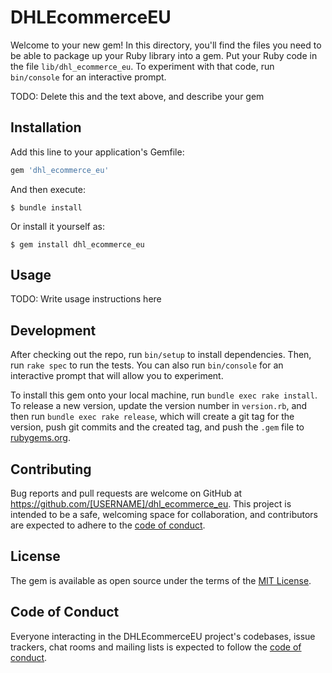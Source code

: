 # DHLEcommerceEU

Welcome to your new gem! In this directory, you'll find the files you need to be able to package up your Ruby library into a gem. Put your Ruby code in the file `lib/dhl_ecommerce_eu`. To experiment with that code, run `bin/console` for an interactive prompt.

TODO: Delete this and the text above, and describe your gem

## Installation

Add this line to your application's Gemfile:

```ruby
gem 'dhl_ecommerce_eu'
```

And then execute:

    $ bundle install

Or install it yourself as:

    $ gem install dhl_ecommerce_eu

## Usage

TODO: Write usage instructions here

## Development

After checking out the repo, run `bin/setup` to install dependencies. Then, run `rake spec` to run the tests. You can also run `bin/console` for an interactive prompt that will allow you to experiment.

To install this gem onto your local machine, run `bundle exec rake install`. To release a new version, update the version number in `version.rb`, and then run `bundle exec rake release`, which will create a git tag for the version, push git commits and the created tag, and push the `.gem` file to [rubygems.org](https://rubygems.org).

## Contributing

Bug reports and pull requests are welcome on GitHub at https://github.com/[USERNAME]/dhl_ecommerce_eu. This project is intended to be a safe, welcoming space for collaboration, and contributors are expected to adhere to the [code of conduct](https://github.com/[USERNAME]/dhl_ecommerce_eu/blob/main/CODE_OF_CONDUCT.md).

## License

The gem is available as open source under the terms of the [MIT License](https://opensource.org/licenses/MIT).

## Code of Conduct

Everyone interacting in the DHLEcommerceEU project's codebases, issue trackers, chat rooms and mailing lists is expected to follow the [code of conduct](https://github.com/[USERNAME]/dhl_ecommerce_eu/blob/main/CODE_OF_CONDUCT.md).
